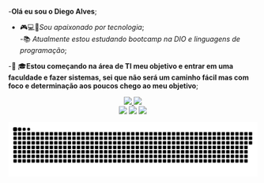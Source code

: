 -**Olá eu sou o Diego Alves**;
- 🎮💻📳*Sou apaixonado por tecnologia*;           
-📚 *Atualmente estou estudando bootcamp na DIO e linguagens de programação*;

-👨‍ 🎓**Estou começando na área de TI meu objetivo e entrar em uma faculdade e fazer sistemas, sei que não será um caminho fácil
mas com foco e determinação aos poucos chego ao meu objetivo**;

<div align="center">
  <a href="https://github.com/diiegoalvs">
  <img height="180em" src="https://github-readme-stats.vercel.app/api?username=diiegoalvs&show_icons=true&theme=dracula&include_all_commits=true&count_private=true"/>
  <img height="180em" src="https://github-readme-stats.vercel.app/api/top-langs/?username=diiegoalvs&layout=compact&langs_count=7&theme=dracula"/>
</div>

<div align="center">
<a href="https://instagram.com/diiegoalvs" target="_blank"><img src="https://img.shields.io/badge/-Instagram-%23E4405F?style=for-the-badge&logo=instagram&logoColor=white" target="_blank"></a>
<a href="https://www.linkedin.com/in/diego-alves-22066b173" target="_blank"><img src="https://img.shields.io/badge/-LinkedIn-%230077B5?style=for-the-badge&logo=linkedin&logoColor=white" target="_blank"></a> 
  <a href = "diiegoalvs@gmail.com"><img src="https://img.shields.io/badge/-Gmail-%23333?style=for-the-badge&logo=gmail&logoColor=white" target="_blank"></a>
  </div>
 
  ![Snake animation](https://github.com/diiegoalvs/diiegoalvs/blob/output/github-contribution-grid-snake.svg)



